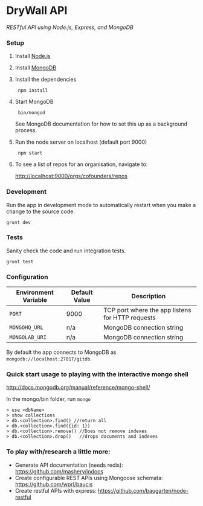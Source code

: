 # DryWall API

*RESTful API using Node.js, Express, and MongoDB*

### Setup

1. Install [Node.js](http://nodejs.org/)

1. Install [MongoDB](http://docs.mongodb.org/manual/installation/)

1. Install the dependencies

		npm install

1. Start MongoDB

		bin/mongod

    See MongoDB documentation for how to set this up as a background process.

1. Run the node server on localhost (default port 9000)

		npm start

1. To see a list of repos for an organisation, navigate to:

	<http://localhost:9000/orgs/cofounders/repos>

### Development

Run the app in development mode to automatically restart when you make a change to the source code.

    grunt dev

### Tests

Sanity check the code and run integration tests.

    grunt test

### Configuration

| Environment Variable | Default Value | Description |
| --- | --- |--- |
| `PORT` | 9000 | TCP port where the app listens for HTTP requests |
| `MONGOHQ_URL` | n/a | MongoDB connection string |
| `MONGOLAB_URI` | n/a | MongoDB connection string |

By default the app connects to MongoDB as `mongodb://localhost:27017/gitdb`.

### Quick start usage to playing with the interactive mongo shell

<http://docs.mongodb.org/manual/reference/mongo-shell/>

In the mongo/bin folder, run `mongo`

	> use <dbName>
	> show collections
	> db.<collection>.find() //return all
	> db.<collection>.find({id: 1})
	> db.<collection>.remove() //Does not remove indexes
	> db.<collection>.drop()   //drops documents and indexes

### To play with/research a little more:

- Generate API documentation (needs redis): <https://github.com/mashery/iodocs>
- Create configurable REST APIs using Mongoose schemata: <https://github.com/wprl/baucis>
- Create restful APIs with express: <https://github.com/baugarten/node-restful>
